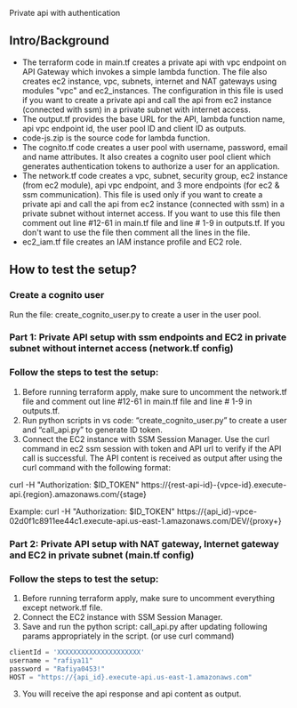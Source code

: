 Private api with authentication

## Intro/Background

- The terraform code in main.tf creates a private api with vpc endpoint on API Gateway which invokes a simple lambda function. The file also creates ec2 instance, vpc, subnets, internet and NAT gateways using modules "vpc" and ec2_instances. The configuration in this file is used if you want to create a private api and call the api from ec2 instance (connected with ssm) in a private subnet with internet access.
- The output.tf provides the base URL for the API, lambda function name, api vpc endpoint id, the user pool ID and client ID as outputs.
- code-js.zip  is the source code for lambda function.
- The cognito.tf code creates a user pool with username, password, email and name attributes. It also creates a cognito user pool client which generates authentication tokens to authorize a user for an application.
- The network.tf code creates a vpc, subnet, security group, ec2 instance (from ec2 module), api vpc endpoint, and 3 more endpoints (for ec2 & ssm communication). This file is used only if you want to create a private api and call the api from ec2 instance (connected with ssm) in a private subnet without internet access. If you want to use this file then comment out line #12-61 in main.tf file and line # 1-9 in outputs.tf. If you don't want to use the file then comment all the lines in the file.
- ec2_iam.tf file creates an IAM instance profile and EC2 role. 

## How to test the setup?

### Create a cognito user

Run the file: create_cognito_user.py to create a user in the user pool.

### Part 1: Private API setup with ssm endpoints and EC2 in private subnet without internet access (network.tf config)
### Follow the steps to test the setup:

1. Before running terraform apply, make sure to uncomment the network.tf file and comment out line #12-61 in main.tf file and line # 1-9 in outputs.tf. 
2. Run python scripts in vs code: “create_cognito_user.py” to create a user and “call_api.py” to generate ID token.
3. Connect the EC2 instance with SSM Session Manager. Use the curl command in ec2 ssm session with token and API url to verify if the API call is successful. The API content is received as output after using the curl command with the following format:

curl -H "Authorization: $ID_TOKEN" https://{rest-api-id}-{vpce-id}.execute-api.{region}.amazonaws.com/{stage}

Example: curl -H "Authorization: $ID_TOKEN" https://{api_id}-vpce-02d0f1c8911ee44c1.execute-api.us-east-1.amazonaws.com/DEV/{proxy+}
 

### Part 2: Private API setup with NAT gateway, Internet gateway and EC2 in private subnet (main.tf config)
### Follow the steps to test the setup:

1. Before running terraform apply, make sure to uncomment everything except network.tf file.
2. Connect the EC2 instance with SSM Session Manager.
3. Save and run the python script: call_api.py after updating following params appropriately in the script. (or use curl command)

```python
clientId = 'XXXXXXXXXXXXXXXXXXXXX'
username = "rafiya11"
password = "Rafiya0453!"
HOST = "https://{api_id}.execute-api.us-east-1.amazonaws.com"
```

3. You will receive the api response and api content as output.
